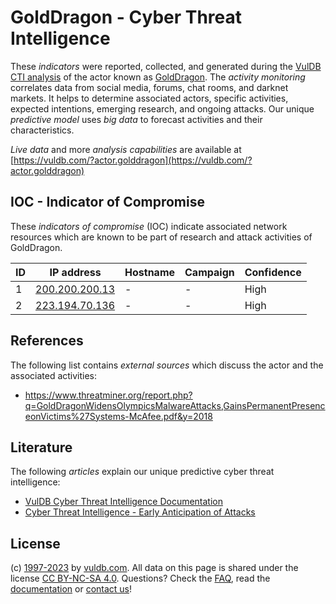 # GoldDragon - Cyber Threat Intelligence

These _indicators_ were reported, collected, and generated during the [VulDB CTI analysis](https://vuldb.com/?kb.cti) of the actor known as [GoldDragon](https://vuldb.com/?actor.golddragon). The _activity monitoring_ correlates data from social media, forums, chat rooms, and darknet markets. It helps to determine associated actors, specific activities, expected intentions, emerging research, and ongoing attacks. Our unique _predictive model_ uses _big data_ to forecast activities and their characteristics.

_Live data_ and more _analysis capabilities_ are available at [https://vuldb.com/?actor.golddragon](https://vuldb.com/?actor.golddragon)

## IOC - Indicator of Compromise

These _indicators of compromise_ (IOC) indicate associated network resources which are known to be part of research and attack activities of GoldDragon.

ID | IP address | Hostname | Campaign | Confidence
-- | ---------- | -------- | -------- | ----------
1 | [200.200.200.13](https://vuldb.com/?ip.200.200.200.13) | - | - | High
2 | [223.194.70.136](https://vuldb.com/?ip.223.194.70.136) | - | - | High

## References

The following list contains _external sources_ which discuss the actor and the associated activities:

* https://www.threatminer.org/report.php?q=GoldDragonWidensOlympicsMalwareAttacks,GainsPermanentPresenceonVictims%27Systems-McAfee.pdf&y=2018

## Literature

The following _articles_ explain our unique predictive cyber threat intelligence:

* [VulDB Cyber Threat Intelligence Documentation](https://vuldb.com/?kb.cti)
* [Cyber Threat Intelligence - Early Anticipation of Attacks](https://www.scip.ch/en/?labs.20201022)

## License

(c) [1997-2023](https://vuldb.com/?kb.changelog) by [vuldb.com](https://vuldb.com/?kb.about). All data on this page is shared under the license [CC BY-NC-SA 4.0](https://creativecommons.org/licenses/by-nc-sa/4.0/). Questions? Check the [FAQ](https://vuldb.com/?kb.faq), read the [documentation](https://vuldb.com/?kb) or [contact us](https://vuldb.com/?contact)!
